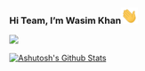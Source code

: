 ### Hi Team, I’m Wasim Khan<img src="https://raw.githubusercontent.com/ABSphreak/ABSphreak/master/gifs/Hi.gif" width="30px"></h1>

![](https://i.imgur.com/uKFsNNw.gif)

[![Ashutosh's Github Stats](https://github-readme-stats.vercel.app/api?username=wasimkhan042&show_icons=true&count_private=true)](https://github.com/wasimkhan042/github-readme-stats)

